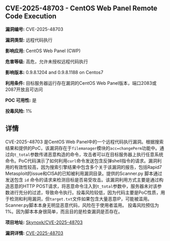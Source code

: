 ## CVE-2025-48703 - CentOS Web Panel Remote Code Execution

**漏洞编号:** CVE-2025-48703

**漏洞类型:** 远程代码执行

**影响应用:** CentOS Web Panel (CWP)

**危害等级:** 高危，允许未授权远程代码执行

**影响版本:** 0.9.8.1204 and 0.9.8.1188 on Centos7

**利用条件:** 目标服务器运行存在漏洞的CentOS Web Panel版本，端口2083或2087开放且可访问

**POC 可用性:** 是

**投毒风险:** 1%

## 详情

CVE-2025-48703 是CentOS Web Panel中的一个远程代码执行漏洞。根据搜索结果和提供的PoC，该漏洞存在于`filemanager`模块的`acc=changePerm`功能中。通过向`t_total`参数传递恶意构造的命令，攻击者可以在目标服务器上执行任意系统命令。PoC代码演示了如何利用`curl`命令发送包含反弹shell指令的请求。漏洞利用的有效性较高，因为搜索引擎结果中包含多个关于该漏洞的报告，包括Rapid7 Metasploit的issue和CISA的已知被利用漏洞目录。提供的Scanner.py 脚本通过发送包含 `id` 命令的请求来检测目标是否易受攻击。该漏洞利用方式主要是通过构造恶意的HTTP POST请求，将恶意命令注入到`t_total`参数中，服务器未对该参数进行充分的过滤，导致命令执行。投毒风险较低，因为代码主要是PoC性质，用于检测和利用漏洞，但`target.txt`文件如果包含大量恶意IP，可能被滥用。 Scanner.py脚本本身无明显恶意代码，风险在于使用者滥用。 投毒风险预估为1%。因为脚本本身很简单，而且目的是检查漏洞是否存在。

**项目地址:** [Skynoxk/CVE-2025-48703](https://github.com/Skynoxk/CVE-2025-48703)

**漏洞详情:** [CVE-2025-48703](https://nvd.nist.gov/vuln/detail/CVE-2025-48703)
